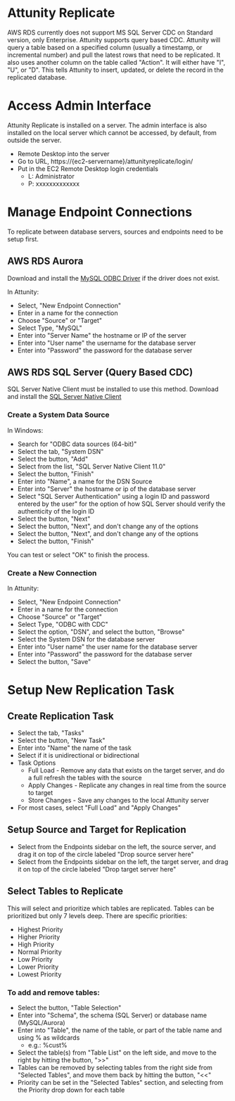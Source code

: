 # Attunity Replicate

AWS RDS currently does not support MS SQL Server CDC on Standard version, only Enterprise. Attunity supports query based CDC. Attunity will query a table based on a specified column (usually a timestamp, or incremental number) and pull the latest rows that need to be replicated. It also uses another column on the table called "Action". It will either have "I", "U", or "D". This tells Attunity to insert, updated, or delete the record in the replicated database.

# Access Admin Interface

Attunity Replicate is installed on a server. The admin interface is also installed on the local server which cannot be accessed, by default, from outside the server.

- Remote Desktop into the server
- Go to URL, https://{ec2-servername}/attunityreplicate/login/
- Put in the EC2 Remote Desktop login credentials
    - L: Administrator
    - P: xxxxxxxxxxxxx

# Manage Endpoint Connections

To replicate between database servers, sources and endpoints need to be setup first. 

## AWS RDS Aurora

Download and install the [MySQL ODBC Driver](https://cdn.mysql.com//Downloads/Connector-ODBC/5.3/mysql-connector-odbc-5.3.10-winx64.msi) if the driver does not exist.

In Attunity:

- Select, "New Endpoint Connection"
- Enter in a name for the connection
- Choose "Source" or "Target"
- Select Type, "MySQL"
- Enter into "Server Name" the hostname or IP of the server
- Enter into "User name" the username for the database server
- Enter into "Password" the password for the database server

## AWS RDS SQL Server (Query Based CDC)

SQL Server Native Client must be installed to use this method. Download and install the [SQL Server Native Client](https://download.microsoft.com/download/B/E/D/BED73AAC-3C8A-43F5-AF4F-EB4FEA6C8F3A/ENU/x64/sqlncli.msi)

### Create a System Data Source

In Windows:

- Search for "ODBC data sources (64-bit)"
- Select the tab, "System DSN"
- Select the button, "Add"
- Select from the list, "SQL Server Native Client 11.0"
- Select the button, "Finish"
- Enter into "Name", a name for the DSN Source
- Enter into "Server" the hostname or ip of the database server
- Select "SQL Server Authentication" using a login ID and password entered by the user" for the option of how SQL Server should verify the authenticity of the login ID
- Select the button, "Next"
- Select the button, "Next", and don't change any of the options
- Select the button, "Next", and don't change any of the options
- Select the button, "Finish"

You can test or select "OK" to finish the process.

### Create a New Connection

In Attunity:

- Select, "New Endpoint Connection"
- Enter in a name for the connection
- Choose "Source" or "Target"
- Select Type, "ODBC with CDC"
- Select the option, "DSN", and select the button, "Browse"
- Select the System DSN for the database server
- Enter into "User name" the user name for the database server
- Enter into "Password" the password for the database server
- Select the button, "Save"

# Setup New Replication Task

## Create Replication Task

- Select the tab, "Tasks"
- Select the button, "New Task"
- Enter into "Name" the name of the task
- Select if it is unidirectional or bidirectional
- Task Options
    - Full Load - Remove any data that exists on the target server, and do a full refresh the tables with the source
    - Apply Changes - Replicate any changes in real time from the source to target
    - Store Changes - Save any changes to the local Attunity server
- For most cases, select "Full Load" and "Apply Changes"

## Setup Source and Target for Replication

- Select from the Endpoints sidebar on the left, the source server, and drag it on top of the circle labeled "Drop source server here"
- Select from the Endpoints sidebar on the left, the target server, and drag it on top of the circle labeled "Drop target server here"

## Select Tables to Replicate

This will select and prioritize which tables are replicated. Tables can be prioritized but only 7 levels deep. There are specific priorities:

- Highest Priority
- Higher Priority
- High Priority
- Normal Priority
- Low Priority
- Lower Priority
- Lowest Priority

### To add and remove tables:

- Select the button, "Table Selection"
- Enter into "Schema", the schema (SQL Server) or database name (MySQL/Aurora)
- Enter into "Table", the name of the table, or part of the table name and using % as wildcards
    - e.g.: %cust%
- Select the table(s) from "Table List" on the left side, and move to the right by hitting the button, ">>"
- Tables can be removed by selecting tables from the right side from "Selected Tables", and move them back by hitting the button, "<<"
- Priority can be set in the "Selected Tables" section, and selecting from the Priority drop down for each table
